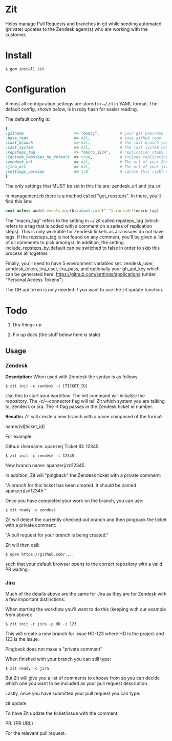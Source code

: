 # Zit


Helps manage Pull Requests and branches in git while sending automated (private) updates to the Zendesk agent(s) who are working with the customer.

# Install

    $ gem install zit

# Configuration

Almost all configuration settings are stored in ~/.zit in YAML format. The default config, shown below, is in ruby hash for easier reading.

The default config is:

````ruby
{
:gitname                      => "doody",         # your git username
:base_repo                    => nil,             # base github repo
:last_branch                  => nil,             # the last branch you were on when you ran init
:last_system                  => nil,             # the last system you specified when you ran init
:repsteps_tag                 => "macro_1234",    # replication steps tag (see below)
:include_repsteps_by_default  => true,            # include replication steps by default
:zendesk_url                  => nil,             # The url of your Zendesk instance
:jira_url                     => nil,             # The url of your jira instance
:settings_version             => 1.0              # ignore this right now.
}
````

The only settings that MUST be set in this file are: zendesk\_url and jira\_url

In management.rb there is a method called "get\_repsteps". In there, you'll find this line:

````ruby
next unless audit.events.map(&:value).join(" ").include?(macro_tag)
````

The "macro_tag" refers to the setting in ~/.zit called repsteps\_tag (which refers to a tag that is added with a comment on a series of replication steps). This is only workable for Zendesk tickets as Jira issues do not have tags. If the repsteps\_tag is not found on any comment, you'll be given a list of all comments to pick amongst. In addition, the setting include\_repsteps\_by\_default can be swtiched to false in order to skip this process all together.

Finally, you'll need to have 5 environment variables set: zendesk\_user, zendesk\_token, jira\_user, jira\_pass, and optionally your gh_api_key which can be generated here: https://github.com/settings/applications (under "Personal Access Tokens")

The GH api token is only needed if you want to use the zit update function.

# Todo

1. Dry things up.

2. Fix up docs (the stuff below here is stale)

## Usage

### Zendesk

**Description:** When used with Zendesk the syntax is as follows:

    $ zit init -c zendesk -t [TICKET_ID]

Use this to start your workflow. The init command will initialize the repository. The -c/--connector flag will tell Zit which system you are talking to, zendesk or jira. The -t flag passes in the Zendesk ticket id number.

**Results:** Zit will create a new branch with a name composed of the format:

name/zd[ticket\_id]

For example:

Github Username: apanzerj
Ticket ID: 12345

    $ zit init -c zendesk -t 12345

New branch name: apanzerj/zd12345

In addition, Zit will "pingback" the Zendesk ticket with a private comment:

"A branch for this ticket has been created. It should be named apanzerj/zd12345."

Once you have completed your work on the branch, you can use:

    $ zit ready -c zendesk

Zit will detect the currently checked out branch and then pingback the ticket with a private comment:

"A pull request for your branch is being created."

Zit will then call:

    $ open https://github.com/....

such that your default browser opens to the correct repository with a valid PR waiting.


### Jira

Much of the details above are the same for Jira as they are for Zendesk with a few important distinctions:

When starting the workflow you'll want to do this (keeping with our example from above):

    $ zit init -c jira -p HD -i 123

This will create a new branch for issue HD-123 where HD is the project and 123 is the issue.

Pingback does not make a "private comment"

When finished with your branch you can still type:

    $ zit ready -c jira

But Zit will give you a list of comments to choose from so you can decide which one you want to be included as your pull request description. 

Lastly, once you have submitted your pull request you can type:

zit update

To have Zit update the ticket/issue with the comment:

PR: {PR URL}

For the relevant pull request.
